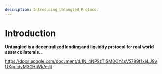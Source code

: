 ```yaml
---
description: Introducing Untangled Protocol
---
```


# Introduction

**Untangled is a decentralized lending and liquidity protocol for real world asset collaterals..**

https://docs.google.com/document/d/1N_4NPSzTiSMQOY4sV5789f1x6LJ9vUXprodyM3GHIWk/edit

